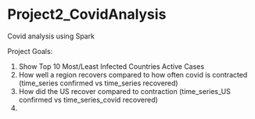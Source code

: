 # Project2_CovidAnalysis
Covid analysis using Spark 

Project Goals: 
 1. Show Top 10 Most/Least Infected Countries Active Cases
 2. How well a region recovers compared to how often covid is contracted (time_series confirmed vs time_series recovered)
 3. How did the US recover compared to contraction (time_series_US confirmed vs time_series_covid recovered)
 4. 
